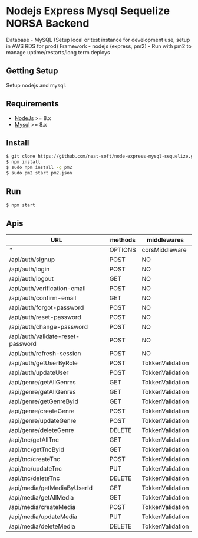 # Nodejs Express Mysql Sequelize NORSA Backend

Database - MySQL (Setup local or test instance for development use, setup in AWS RDS for prod)
Framework - nodejs (express, pm2) - Run with pm2 to manage uptime/restarts/long term deploys

## Getting Setup
Setup nodejs and mysql.

## Requirements
* [NodeJs](https://nodejs.org) >= 8.x 
* [Mysql](https://www.mysql.com/) >= 8.x

## Install

```sh
$ git clone https://github.com/neat-soft/node-express-mysql-sequelize.git
$ npm install
$ sudo npm install -g pm2
$ sudo pm2 start pm2.json
```
## Run
```sh
$ npm start
```

## Apis
| URL                               | methods   | middlewares   |
| --------------------------------- | --------- | -------------- |
| *                                 | OPTIONS   | corsMiddleware |
| /api/auth/signup                  | POST      | NO      |
| /api/auth/login                   | POST      | NO      |
| /api/auth/logout                  | GET       | NO      |
| /api/auth/verification-email      | POST      | NO      |
| /api/auth/confirm-email           | GET       | NO      |
| /api/auth/forgot-password         | POST      | NO      |
| /api/auth/reset-password          | POST      | NO      |
| /api/auth/change-password         | POST      | NO      |
| /api/auth/validate-reset-password | POST      | NO      |
| /api/auth/refresh-session         | POST      | NO      |
| /api/auth/getUserByRole           | POST      | TokkenValidation      |
| /api/auth/updateUser           | POST      | TokkenValidation      |
| /api/genre/getAllGenres                | GET       | TokkenValidation      |
| /api/genre/getAllGenres                | GET       | TokkenValidation      |
| /api/genre/getGenreById                | GET       | TokkenValidation      |
| /api/genre/createGenre                 | POST      | TokkenValidation      |
| /api/genre/updateGenre                 | POST      | TokkenValidation      |
| /api/genre/deleteGenre                 | DELETE    | TokkenValidation      |
| /api/tnc/getAllTnc  | GET       | TokkenValidation     |
| /api/tnc/getTncById | GET       | TokkenValidation     |
| /api/tnc/createTnc  | POST      | TokkenValidation     |
| /api/tnc/updateTnc  | PUT       | TokkenValidation     |
| /api/tnc/deleteTnc  | DELETE    | TokkenValidation     |
| /api/media/getMediaByUserId | GET       | TokkenValidation     |
| /api/media/getAllMedia      | GET       | TokkenValidation     |
| /api/media/createMedia      | POST      | TokkenValidation     |
| /api/media/updateMedia      | PUT       | TokkenValidation     |
| /api/media/deleteMedia      | DELETE    | TokkenValidation     |